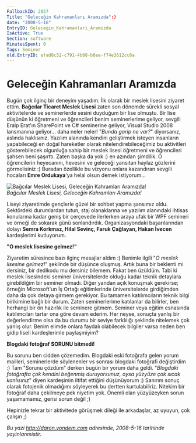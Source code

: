 ```yaml
---
FallbackID: 2057
Title: "Geleceğin Kahramanları Aramızda":)
date: "2008-5-16"
EntryID: Gelecegin_Kahramanlari_Aramizda
IsActive: True
Section: software
MinutesSpent: 0
Tags: Seminer
old.EntryID: efad8c52-c791-4b08-b8ee-f74e3612cc6a
---
```

# Geleceğin Kahramanları Aramızda
Bugün çok ilginç bir deneyim yaşadım. İlk olarak bir meslek lisesini
ziyaret ettim. **Bağcılar Ticaret Meslek Lisesi** zaten son dönemde
sürekli sosyal aktivitelerde ve seminerlerde sesini duyduğum bir lise
olmuştu. Bir lise düşünün ki öğretmeni ve öğrencileri benim
seminerlerime geliyor, sevgili Eralp Erat'ın SharePoint ve C\#
seminerine geliyor, Visual Studio 2008 lansmanına geliyor... daha neler
neler! "*Bunda garip ne var?*" diyorsanız, aslında haklısınız. Yazılım
alanında kendini geliştirmek isteyen insanların yapabileceği en doğal
hareketler olarak nitelendirebileceğimiz bu aktivitleri gösterebilecek
olgunluğa sahip bir meslek lisesi öğretmeni ve öğrencileri şahsen beni
şaşırttı. Zaten başka da yok :) en azından şimdilik. O öğrencilerin
heyecanını, hevesini ve geleceği yansıtan haylaz gözlerini görmelisiniz
:) Buradan özellikle bu vizyonu onlara kazandıran sevgili hocaları
**Emre Ordukaya**'ya helal olsun demek istiyorum...

![Bağcılar Meslek Lisesi, Geleceğin Kahramları
Aramızda!](media/Gelecegin_Kahramanlari_Aramizda/15052008_1.jpg)\
*Bağcılar Meslek Lisesi, Geleceğin Kahramları Aramızda!*

Liseyi ziyaretimde gençlerle güzel bir sohbet yapma şansımız oldu.
Sektördeki durumlardan tutun, staj olanaklarına ve yazılım alanındaki
ihtisas konularına kadar geniş bir çerçevede ilerlerken araya ufak bir
WPF semineri ve örneği de sokarak günü sonlandırdık. Organizasyondaki
başarılarından dolayı **Semra Korkmaz, Hilal Sevinç, Faruk Çağlayan,
Hakan İvecen** kardeşlerimi kutluyorum.

**"O meslek lisesine gelmez!"**

Ziyaretim süresince bazı ilginç mesajlar aldım :) Benimle ilgili "*O
meslek lisesine gelmez!*" şeklinde bir düşünce oluşmuş. Artık buna bir
beklenti mi dersiniz, bir dedikodu mu dersiniz bilemem. Fakat ben
üzüldüm. Tabi ki meslek lisesindeki seminer üniversitelerde olduğu kadar
teknik detaylara girebildiğim bir seminer olmadı. Diğer yandan açık
konuşmak gerekirse; örneğin Microsoft'un İş Ortağı eğitimlerinde
üniversitelerde girdiğimden daha da çok detaya girmem gerekiyor. Bu
tamamen katılımcıların teknik bilgi birikimine bağlı bir durum. Zaten
seminerlerime katılanlar da bilirler, ben herhangi bir ön hazırlık ile
seminere gitmem. Seminer veya eğitim esnasında katılımcıları tartar ona
göre devam ederim. Her neyse, sonuçta yanlış bir değerlendirme olsa da
bu durumu bir seviye farklılığı şeklinde nitelemek çok yanlış olur.
Benim elimde onlara faydalı olabilecek bilgiler varsa neden ben gidip
liseli kardeşlerimle paylaşmiyim?

**Blogdaki fotoğraf SORUNU bitmedi!**

Bu sorunu ben cidden çözemedim. Blogdaki eski fotoğrafa gelen yorum
mailleri, seminerlerde söylenenler vs sonrası blogdaki fotoğrafi
değiştirdim :) Tam "Sorunu çözdüm" derken bugün bir yorum daha geldi.
"*Blogdaki fotoğrafta çok kendini beğenmiş duruyorsunuz, oysa yüzyüze
çok sıcak kanlısınız*" diyen kardeşimin iltifat ettiğini düşünüyorum :)
Sanırım sonuç olarak fotojenik olmadığımı söyleyerek bu dertten
kurtulabiliriz. Nitekim bir fotoğraf daha çekilmeye pek niyetim yok.
Önemli olan yüzyüzeyken sorun yaşamamamız, gerisi sorun değil ;)

Hepinizle tekrar bir aktivitede görüşmek dileği ile arkadaşlar, az
uyuyun, çok çalışın ;)



*Bu yazi http://daron.yondem.com adresinde, 2008-5-16 tarihinde yayinlanmistir.*
